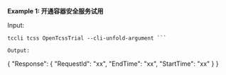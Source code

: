 **Example 1: 开通容器安全服务试用**



Input: 

```
tccli tcss OpenTcssTrial --cli-unfold-argument ```

Output: 
```
{
    "Response": {
        "RequestId": "xx",
        "EndTime": "xx",
        "StartTime": "xx"
    }
}
```


